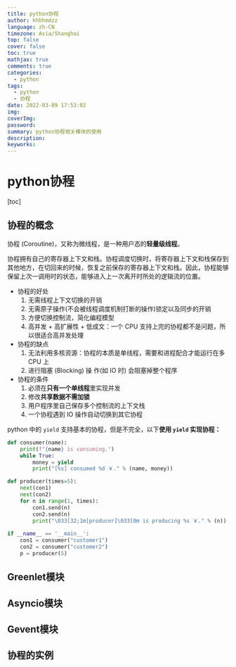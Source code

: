 ```yaml
---
title: python协程
author: hhhhmdzz
language: zh-CN
timezone: Asia/Shanghai
top: false
cover: false
toc: true
mathjax: true
comments: true
categories:
  - python
tags:
  - python
  - 协程
date: 2022-03-09 17:53:02
img:
coverImg:
password:
summary: python协程相关模块的使用
description:
keyworks:
---
```


# python协程

[toc]

## 协程的概念

协程 (Coroutine)，又称为微线程，是一种用户态的**轻量级线程**。

协程拥有自己的寄存器上下文和栈。协程调度切换时，将寄存器上下文和栈保存到其他地方，在切回来的时候，恢复之前保存的寄存器上下文和栈。因此，协程能够保留上次一调用时的状态，能够进入上一次离开时所处的逻辑流的位置。

- 协程的好处
  1. 无需线程上下文切换的开销
  2. 无需原子操作(不会被线程调度机制打断的操作)锁定以及同步的开销
  3. 方便切换控制流，简化编程模型
  4. 高并发 + 高扩展性 + 低成文：一个 CPU 支持上完的协程都不是问题，所以很适合高并发处理
- 协程的缺点
  1. 无法利用多核资源：协程的本质是单线程，需要和进程配合才能运行在多 CPU 上
  2. 进行阻塞 (Blocking) 操 作(如 IO 时) 会阻塞掉整个程序
- 协程的条件
  1. 必须在**只有一个单线程**里实现并发
  2. 修改**共享数据不需加锁**
  3. 用户程序里自己保存多个控制流的上下文栈
  4. 一个协程遇到 IO 操作自动切换到其它协程

python 中的 `yield` 支持基本的协程，但是不完全，以下**使用 `yield` 实现协程：**

```python {.line-numbers}
def consumer(name):
    print(f"{name} is consuming.")
    while True:
        money = yield
        print("[%s] consumed %d ￥." % (name, money))

def producer(times=5):
    next(con1)
    next(con2)
    for n in range(1, times):
        con1.send(n)
        con2.send(n)
        print("\033[32;1m[producer]\033[0m is producing %s ￥." % (n))
 
if __name__ == '__main__':
    con1 = consumer("customer1")
    con2 = consumer("customer2")
    p = producer(5)
```

## Greenlet模块

## Asyncio模块

## Gevent模块

## 协程的实例
